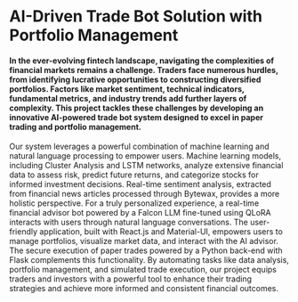 # AI-Driven Trade Bot Solution with Portfolio Management

#### In the ever-evolving fintech landscape, navigating the complexities of financial markets remains a challenge. Traders face numerous hurdles, from identifying lucrative opportunities to constructing diversified portfolios. Factors like market sentiment, technical indicators, fundamental metrics, and industry trends add further layers of complexity. This project tackles these challenges by developing an innovative AI-powered trade bot system designed to excel in paper trading and portfolio management.
Our system leverages a powerful combination of machine learning and natural language processing to empower users. Machine learning models, including Cluster Analysis and LSTM networks, analyze extensive financial data to assess risk, predict future returns, and categorize stocks for informed investment decisions. Real-time sentiment analysis, extracted from financial news articles processed through Bytewax, provides a more holistic perspective.
For a truly personalized experience, a real-time financial advisor bot powered by a Falcon LLM fine-tuned using QLoRA interacts with users through natural language conversations. The user-friendly application, built with React.js and Material-UI, empowers users to manage portfolios, visualize market data, and interact with the AI advisor. The secure execution of paper trades powered by a Python back-end with Flask complements this functionality.
By automating tasks like data analysis, portfolio management, and simulated trade execution, our project equips traders and investors with a powerful tool to enhance their trading strategies and achieve more informed and consistent financial outcomes.

